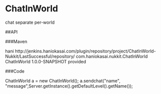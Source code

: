 # ChatInWorld
chat separate per-world


##API

###Maven

<repository>
  <id>hani</id>
  <url>http://jenkins.haniokasai.com/plugin/repository/project/ChatInWorld-Nukkit/LastSuccessful/repository/</url>
</repository>

<dependency>
  <groupId>com.haniokasai.nukkit.ChatInWorld</groupId>
  <artifactId>ChatInWorld</artifactId>
  <version>1.0.0-SNAPSHOT</version>
  <scope>provided</scope>
</dependency>

###Code

ChatInWorld a = new ChatInWorld();
a.sendchat("name", "message",Server.getInstance().getDefaultLevel().getName());
